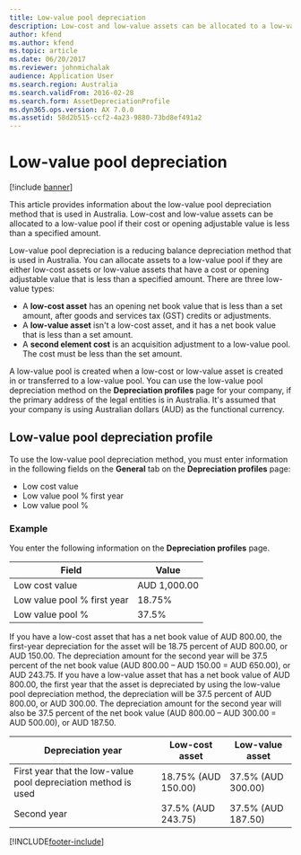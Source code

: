 ```yaml
---
title: Low-value pool depreciation
description: Low-cost and low-value assets can be allocated to a low-value pool if their cost or opening adjustable value is less than a specified amount.
author: kfend
ms.author: kfend
ms.topic: article
ms.date: 06/20/2017
ms.reviewer: johnmichalak
audience: Application User
ms.search.region: Australia
ms.search.validFrom: 2016-02-28
ms.search.form: AssetDepreciationProfile
ms.dyn365.ops.version: AX 7.0.0
ms.assetid: 58d2b515-ccf2-4a23-9880-73bd8ef491a2
---
```


# Low-value pool depreciation

[!include [banner](../../includes/banner.md)]

This article provides information about the low-value pool depreciation method that is used in Australia. Low-cost and low-value assets can be allocated to a low-value pool if their cost or opening adjustable value is less than a specified amount.

Low-value pool depreciation is a reducing balance depreciation method that is used in Australia. You can allocate assets to a low-value pool if they are either low-cost assets or low-value assets that have a cost or opening adjustable value that is less than a specified amount. There are three low-value types:

-   A **low-cost asset** has an opening net book value that is less than a set amount, after goods and services tax (GST) credits or adjustments.
-   A **low-value asset** isn't a low-cost asset, and it has a net book value that is less than a set amount.
-   A **second element cost** is an acquisition adjustment to a low-value pool. The cost must be less than the set amount.

A low-value pool is created when a low-cost or low-value asset is created in or transferred to a low-value pool. You can use the low-value pool depreciation method on the **Depreciation profiles** page for your company, if the primary address of the legal entities is in Australia. It's assumed that your company is using Australian dollars (AUD) as the functional currency.

## Low-value pool depreciation profile
To use the low-value pool depreciation method, you must enter information in the following fields on the **General** tab on the **Depreciation profiles** page:

-   Low cost value
-   Low value pool % first year
-   Low value pool %

### Example

You enter the following information on the **Depreciation profiles** page.

| Field                       | Value        |
|-----------------------------|--------------|
| Low cost value              | AUD 1,000.00 |
| Low value pool % first year | 18.75%       |
| Low value pool %            | 37.5%        |

If you have a low-cost asset that has a net book value of AUD 800.00, the first-year depreciation for the asset will be 18.75 percent of AUD 800.00, or AUD 150.00. The depreciation amount for the second year will be 37.5 percent of the net book value (AUD 800.00 – AUD 150.00 = AUD 650.00), or AUD 243.75. If you have a low-value asset that has a net book value of AUD 800.00, the first year that the asset is depreciated by using the low-value pool depreciation method, the depreciation will be 37.5 percent of AUD 800.00, or AUD 300.00. The depreciation amount for the second year will also be 37.5 percent of the net book value (AUD 800.00 – AUD 300.00 = AUD 500.00), or AUD 187.50.

| Depreciation year                                              | Low-cost asset      | Low-value asset    |
|----------------------------------------------------------------|---------------------|--------------------|
| First year that the low-value pool depreciation method is used | 18.75% (AUD 150.00) | 37.5% (AUD 300.00) |
| Second year                                                    | 37.5% (AUD 243.75)  | 37.5% (AUD 187.50) |







[!INCLUDE[footer-include](../../../includes/footer-banner.md)]
